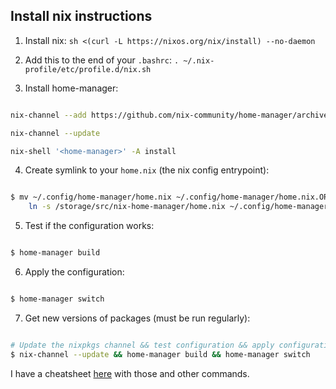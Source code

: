 ## Install nix instructions

1) Install nix: `sh <(curl -L https://nixos.org/nix/install) --no-daemon`

2) Add this to the end of your `.bashrc`: `. ~/.nix-profile/etc/profile.d/nix.sh`

3) Install home-manager:

``` bash

nix-channel --add https://github.com/nix-community/home-manager/archive/master.tar.gz home-manager

nix-channel --update

nix-shell '<home-manager>' -A install

```

4) Create symlink to your `home.nix` (the nix config entrypoint):

``` bash

$ mv ~/.config/home-manager/home.nix ~/.config/home-manager/home.nix.ORIG && \
    ln -s /storage/src/nix-home-manager/home.nix ~/.config/home-manager/home.nix

```


5) Test if the configuration works:

``` bash

$ home-manager build

```



6) Apply the configuration:

``` bash

$ home-manager switch

```


7) Get new versions of packages (must be run regularly):

``` bash

# Update the nixpkgs channel && test configuration && apply configuration:
$ nix-channel --update && home-manager build && home-manager switch

```

I have a cheatsheet [here](https://github.com/tiagoprn/devops/blob/master/cheats/nix.cheat) with those and other commands.
